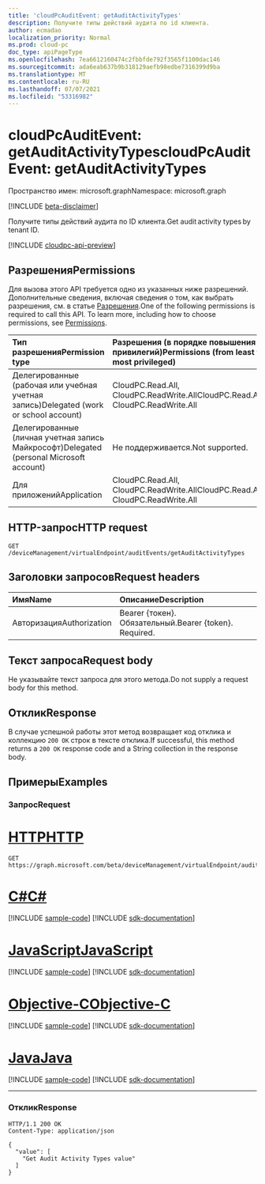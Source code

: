 ```yaml
---
title: 'cloudPcAuditEvent: getAuditActivityTypes'
description: Получите типы действий аудита по id клиента.
author: ecmadao
localization_priority: Normal
ms.prod: cloud-pc
doc_type: apiPageType
ms.openlocfilehash: 7ea6612160474c2fbbfde792f3565f1100dac146
ms.sourcegitcommit: ada6eab637b9b318129aefb98edbe7316399d9ba
ms.translationtype: MT
ms.contentlocale: ru-RU
ms.lasthandoff: 07/07/2021
ms.locfileid: "53316982"
---
```

# <a name="cloudpcauditevent-getauditactivitytypes"></a><span data-ttu-id="8293d-103">cloudPcAuditEvent: getAuditActivityTypes</span><span class="sxs-lookup"><span data-stu-id="8293d-103">cloudPcAuditEvent: getAuditActivityTypes</span></span>

<span data-ttu-id="8293d-104">Пространство имен: microsoft.graph</span><span class="sxs-lookup"><span data-stu-id="8293d-104">Namespace: microsoft.graph</span></span>

[!INCLUDE [beta-disclaimer](../../includes/beta-disclaimer.md)]

<span data-ttu-id="8293d-105">Получите типы действий аудита по ID клиента.</span><span class="sxs-lookup"><span data-stu-id="8293d-105">Get audit activity types by tenant ID.</span></span>

[!INCLUDE [cloudpc-api-preview](../../includes/cloudpc-api-preview.md)]

## <a name="permissions"></a><span data-ttu-id="8293d-106">Разрешения</span><span class="sxs-lookup"><span data-stu-id="8293d-106">Permissions</span></span>

<span data-ttu-id="8293d-p101">Для вызова этого API требуется одно из указанных ниже разрешений. Дополнительные сведения, включая сведения о том, как выбрать разрешения, см. в статье [Разрешения](/graph/permissions-reference).</span><span class="sxs-lookup"><span data-stu-id="8293d-p101">One of the following permissions is required to call this API. To learn more, including how to choose permissions, see [Permissions](/graph/permissions-reference).</span></span>

|<span data-ttu-id="8293d-109">Тип разрешения</span><span class="sxs-lookup"><span data-stu-id="8293d-109">Permission type</span></span>| <span data-ttu-id="8293d-110">Разрешения (в порядке повышения привилегий)</span><span class="sxs-lookup"><span data-stu-id="8293d-110">Permissions (from least to most privileged)</span></span> |
|:---|:---|
|<span data-ttu-id="8293d-111">Делегированные (рабочая или учебная учетная запись)</span><span class="sxs-lookup"><span data-stu-id="8293d-111">Delegated (work or school account)</span></span>|<span data-ttu-id="8293d-112">CloudPC.Read.All, CloudPC.ReadWrite.All</span><span class="sxs-lookup"><span data-stu-id="8293d-112">CloudPC.Read.All, CloudPC.ReadWrite.All</span></span>|
|<span data-ttu-id="8293d-113">Делегированные (личная учетная запись Майкрософт)</span><span class="sxs-lookup"><span data-stu-id="8293d-113">Delegated (personal Microsoft account)</span></span> | <span data-ttu-id="8293d-114">Не поддерживается.</span><span class="sxs-lookup"><span data-stu-id="8293d-114">Not supported.</span></span>|
|<span data-ttu-id="8293d-115">Для приложений</span><span class="sxs-lookup"><span data-stu-id="8293d-115">Application</span></span>|<span data-ttu-id="8293d-116">CloudPC.Read.All, CloudPC.ReadWrite.All</span><span class="sxs-lookup"><span data-stu-id="8293d-116">CloudPC.Read.All, CloudPC.ReadWrite.All</span></span>|

## <a name="http-request"></a><span data-ttu-id="8293d-117">HTTP-запрос</span><span class="sxs-lookup"><span data-stu-id="8293d-117">HTTP request</span></span>

<!-- {
  "blockType": "ignored"
}
-->

``` http
GET /deviceManagement/virtualEndpoint/auditEvents/getAuditActivityTypes
```

## <a name="request-headers"></a><span data-ttu-id="8293d-118">Заголовки запросов</span><span class="sxs-lookup"><span data-stu-id="8293d-118">Request headers</span></span>

| <span data-ttu-id="8293d-119">Имя</span><span class="sxs-lookup"><span data-stu-id="8293d-119">Name</span></span>          | <span data-ttu-id="8293d-120">Описание</span><span class="sxs-lookup"><span data-stu-id="8293d-120">Description</span></span>               |
| :------------ | :------------------------ |
| <span data-ttu-id="8293d-121">Авторизация</span><span class="sxs-lookup"><span data-stu-id="8293d-121">Authorization</span></span> | <span data-ttu-id="8293d-p102">Bearer {токен}. Обязательный.</span><span class="sxs-lookup"><span data-stu-id="8293d-p102">Bearer {token}. Required.</span></span> |

## <a name="request-body"></a><span data-ttu-id="8293d-124">Текст запроса</span><span class="sxs-lookup"><span data-stu-id="8293d-124">Request body</span></span>

<span data-ttu-id="8293d-125">Не указывайте текст запроса для этого метода.</span><span class="sxs-lookup"><span data-stu-id="8293d-125">Do not supply a request body for this method.</span></span>

## <a name="response"></a><span data-ttu-id="8293d-126">Отклик</span><span class="sxs-lookup"><span data-stu-id="8293d-126">Response</span></span>

<span data-ttu-id="8293d-127">В случае успешной работы этот метод возвращает код отклика и коллекцию `200 OK` строк в тексте отклика.</span><span class="sxs-lookup"><span data-stu-id="8293d-127">If successful, this method returns a `200 OK` response code and a String collection in the response body.</span></span>

## <a name="examples"></a><span data-ttu-id="8293d-128">Примеры</span><span class="sxs-lookup"><span data-stu-id="8293d-128">Examples</span></span>

### <a name="request"></a><span data-ttu-id="8293d-129">Запрос</span><span class="sxs-lookup"><span data-stu-id="8293d-129">Request</span></span>


# <a name="http"></a>[<span data-ttu-id="8293d-130">HTTP</span><span class="sxs-lookup"><span data-stu-id="8293d-130">HTTP</span></span>](#tab/http)
<!-- {
  "blockType": "request",
  "name": "cloudpcauditevent_getauditactivitytypes"
}
-->

``` http
GET https://graph.microsoft.com/beta/deviceManagement/virtualEndpoint/auditEvents/getAuditActivityTypes
```
# <a name="c"></a>[<span data-ttu-id="8293d-131">C#</span><span class="sxs-lookup"><span data-stu-id="8293d-131">C#</span></span>](#tab/csharp)
[!INCLUDE [sample-code](../includes/snippets/csharp/cloudpcauditevent-getauditactivitytypes-csharp-snippets.md)]
[!INCLUDE [sdk-documentation](../includes/snippets/snippets-sdk-documentation-link.md)]

# <a name="javascript"></a>[<span data-ttu-id="8293d-132">JavaScript</span><span class="sxs-lookup"><span data-stu-id="8293d-132">JavaScript</span></span>](#tab/javascript)
[!INCLUDE [sample-code](../includes/snippets/javascript/cloudpcauditevent-getauditactivitytypes-javascript-snippets.md)]
[!INCLUDE [sdk-documentation](../includes/snippets/snippets-sdk-documentation-link.md)]

# <a name="objective-c"></a>[<span data-ttu-id="8293d-133">Objective-C</span><span class="sxs-lookup"><span data-stu-id="8293d-133">Objective-C</span></span>](#tab/objc)
[!INCLUDE [sample-code](../includes/snippets/objc/cloudpcauditevent-getauditactivitytypes-objc-snippets.md)]
[!INCLUDE [sdk-documentation](../includes/snippets/snippets-sdk-documentation-link.md)]

# <a name="java"></a>[<span data-ttu-id="8293d-134">Java</span><span class="sxs-lookup"><span data-stu-id="8293d-134">Java</span></span>](#tab/java)
[!INCLUDE [sample-code](../includes/snippets/java/cloudpcauditevent-getauditactivitytypes-java-snippets.md)]
[!INCLUDE [sdk-documentation](../includes/snippets/snippets-sdk-documentation-link.md)]

---


### <a name="response"></a><span data-ttu-id="8293d-135">Отклик</span><span class="sxs-lookup"><span data-stu-id="8293d-135">Response</span></span>


<!-- {
  "blockType": "response",
  "truncated": true,
  "@odata.type": "Collection(Edm.String)"
}
-->

``` http
HTTP/1.1 200 OK
Content-Type: application/json

{
  "value": [
    "Get Audit Activity Types value"
  ]
}
```
